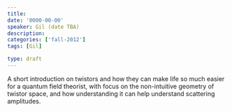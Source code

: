 ```yaml
---
title:
date: '0000-00-00'
speaker: Gil (date TBA) 
description: 
categories: ['fall-2012']
tags: [Gil]

type: draft
---
```


A short introduction on twistors and how they can make life so much easier for a quantum field theorist, with focus on the non-intuitive geometry of twistor space, and how understanding it can help understand scattering amplitudes.
